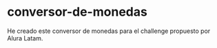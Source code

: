 # conversor-de-monedas
He creado este conversor de monedas para el challenge propuesto por Alura Latam.
